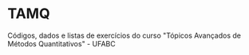 # TAMQ
Códigos, dados e listas de exercícios do curso "Tópicos Avançados de Métodos Quantitativos" - UFABC

